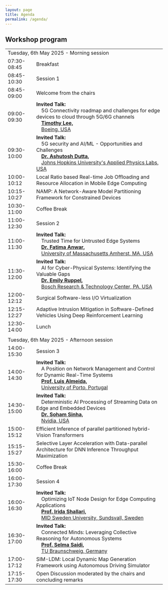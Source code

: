 ```yaml
---
layout: page
title: Agenda
permalink: /agenda/
---
```


## Workshop program

<table class="program" cellspacing="2" cellpadding="2">
    <tbody>
        <tr>
            <td class="program-tag" colspan="2">Tuesday, 6th May 2025 - Morning session</td>
        </tr>
        <tr>
            <td class="program-break">07:30-08:45</td>
            <td class="program-break">Breakfast</td>
        </tr>
        <tr>
            <td class="program-topic">08:45-10:30</td>
            <td class="program-topic">Session 1</td>
        </tr>
        <tr>
            <td class="program-event">08:45-09:00</td>
            <td class="program-event">Welcome from the chairs</td>
        </tr>
        <tr>
            <td class="program-special-event">09:00-09:30</td>
            <td class="program-special-event"><b>Invited Talk:</b>
                <br>&emsp;<span>5G Connectivity roadmap and challenges for edge devices to cloud through 5G/6G channels</span>
                <b><br>&emsp;<a href="/2025/speakers/#lee-timothy">Timothy Lee,</a></b>
                <br>&emsp;<a href="https://www.boeing.com/">Boeing, USA </a>
            </td>
        </tr>
        <tr>
            <td class="program-special-event">09:30-10:00</td>
            <td class="program-special-event"><b>Invited Talk:</b>
                <br>&emsp;<span>5G security and AI/ML - Opportunities and Challenges</span>
                <b><br>&emsp;<a href="/2025/speakers/#dutta-ashutosh">Dr. Ashutosh Dutta,</a></b>
                <br>&emsp;<a href="https://www.jhuapl.edu/">Johns Hopkins University's Applied Physics Labs, USA </a>
            </td>
        </tr>
        <tr>
            <td>10:00-10:12</td>
            <td>
                Local Ratio based Real-time Job Offloading and Resource Allocation in Mobile Edge Computing
            </td>
        </tr>
        <tr>
            <td>10:15-10:27</td>
            <td>
                NAMP: A Network-Aware Model Partitioning Framework for Constrained Devices
            </td>
        </tr>
        <tr>
            <td class="program-break">10:30-11:00</td>
            <td class="program-break">Coffee Break</td>
        </tr>
        <tr>
            <td class="program-topic">11:00-12:30</td>
            <td class="program-topic">Session 2</td>
        </tr>
        <tr>
            <td class="program-special-event">11:00-11:30</td>
            <td class="program-special-event"><b>Invited Talk:</b>
                <br>&emsp;<span >Trusted Time for Untrusted Edge Systems</span> 
                <b><br>&emsp;<a href="/2025/speakers/#anwar-Fatima">Dr. Fatima Anwar,</a></b>
                <br>&emsp;<a href="https://www.umass.edu/">University of Massachusetts Amherst, MA, USA</a>
            </td>
        </tr>
        <tr>
            <td class="program-special-event">11:30-12:00</td>
            <td class="program-special-event"><b>Invited Talk:</b>
                <br>&emsp;<span >AI for Cyber-Physical Systems: Identifying the Valuable Gaps</span> 
                <b><br>&emsp;<a href="/2025/speakers/#ruppel-emily">Dr. Emily Ruppel,</a></b>
                <br>&emsp;<a href="https://www.bosch.us/">Bosch Research & Technology Center, PA, USA</a>
            </td>
        </tr>
        <tr>
            <td>12:00-12:12</td>
            <td>
                Surgical Software-less I/O Virtualization
            </td>
        </tr>
        <tr>
            <td>12:15-12:27</td>
            <td>
                Adaptive Intrusion Mitigation in Software-Defined Vehicles Using Deep Reinforcement Learning
            </td>
        </tr>
        <tr>
            <td class="program-break">12:30-14:00</td>
            <td class="program-break">Lunch</td>
        </tr>
        <tr>
            <td class="program-divider"></td>
        </tr>
        <tr>
            <td class="program-tag" colspan="2">Tuesday, 6th May 2025 - Afternoon session</td>
        </tr>
        <tr>
            <td class="program-topic">14:00-15:30</td>
            <td class="program-topic">Session 3</td>
        </tr>
        <tr>
            <td class="program-special-event">14:00-14:30</td>
            <td class="program-special-event"><b>Invited Talk:</b>
                <br>&emsp;<span>A Position on Network Management and Control for Dynamic Real-Time Systems</span>
                <b><br>&emsp;<a href="/2025/speakers/#almeida-luis">Prof. Luis Almeida,</a></b>
                <br>&emsp;<a href="https://www.up.pt/portal/en">University of Porto, Portugal</a>
            </td>
        </tr>
        <tr>
            <td class="program-special-event">14:30-15:00</td>
            <td class="program-special-event"><b>Invited Talk:</b>
                <br>&emsp;<span>Deterministic AI Processing of Streaming Data on Edge and Embedded Devices</span>
                <b><br>&emsp;<a href="/2025/speakers/#sinha-soham">Dr. Soham Sinha,</a></b>
                <br>&emsp;<a href="https://www.nvidia.com/en-us">Nvidia, USA</a>
            </td>
        </tr>
        <tr>
            <td>15:00-15:12</td>
            <td>
                Efficient Inference of parallel partitioned hybrid-Vision Transformers
            </td>
        </tr>
        <tr>
            <td>15:15-15:27</td>
            <td>
                Selective Layer Acceleration with Data-parallel Architecture for DNN Inference Throughput Maximization
            </td>
        </tr>
        <tr>
            <td class="program-break">15:30-16:00</td>
            <td class="program-break">Coffee Break</td>
        </tr>
        <tr>
            <td class="program-topic">16:00-17:30</td>
            <td class="program-topic">Session 4 </td>
        </tr>
        <tr>
            <td class="program-special-event">16:00-16:30</td>
            <td class="program-special-event"><b>Invited Talk:</b>
                <br>&emsp;<span>Optimizing IoT Node Design for Edge Computing Applications</span> 
                <b><br>&emsp;<a href="/2025/speakers/#shallari-irida">Prof. Irida Shallari,</a></b>
                <br>&emsp;<a href="https://www.miun.se/en/">MID Sweden University, Sundsvall, Sweden </a>
            </td>
        </tr>
        <tr>
            <td class="program-special-event">16:30-17:00</td>
            <td class="program-special-event"><b>Invited Talk:</b>
                <br>&emsp;<span>Connected Minds: Leveraging Collective Reasoning for Autonomous Systems</span>
                <b><br>&emsp;<a href="/2025/speakers/#saidi-selma">Prof. Selma Saidi,</a></b>
                <br>&emsp;<a href="https://www.tu-braunschweig.de/en">TU Braunschweig, Germany </a>
            </td>
        </tr>
        <tr>
            <td>17:00-17:12</td>
            <td>
                SIM-LDM: Local Dynamic Map Generation Framework using Autonomous Driving Simulator
            </td>
        </tr>
        <tr>
            <td class="program-topic">17:15-17:30</td>
            <td class="program-topic">Open Discussion moderated by the chairs and concluding remarks</td>
        </tr>
    </tbody>
</table>

